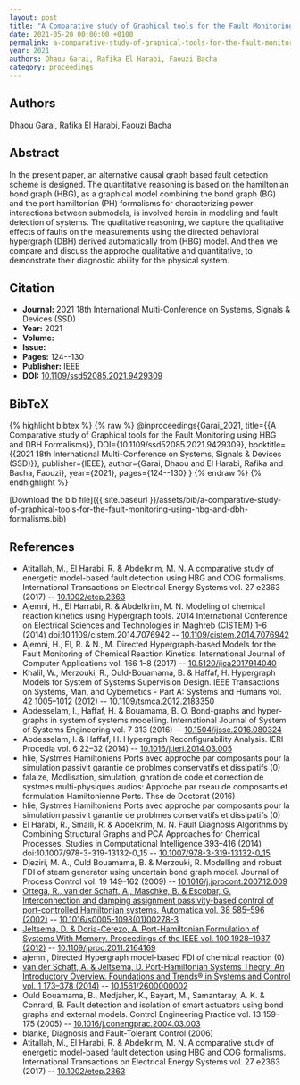 ```yaml
---
layout: post
title: "A Comparative study of Graphical tools for the Fault Monitoring using HBG and DBH Formalisms"
date: 2021-05-20 00:00:00 +0100
permalink: a-comparative-study-of-graphical-tools-for-the-fault-monitoring-using-hbg-and-dbh-formalisms
year: 2021
authors: Dhaou Garai, Rafika El Harabi, Faouzi Bacha
category: proceedings
---
```

 
## Authors
[Dhaou Garai](authors/dhaou-garai), [Rafika El Harabi](authors/rafika-el-harabi), [Faouzi Bacha](authors/faouzi-bacha)
 
## Abstract
In the present paper, an alternative causal graph based fault detection scheme is designed. The quantitative reasoning is based on the hamiltonian bond graph (HBG), as a graphical model combining the bond graph (BG) and the port hamiltonian (PH) formalisms for characterizing power interactions between submodels, is involved herein in modeling and fault detection of systems. The qualitative reasoning, we capture the qualitative effects of faults on the measurements using the directed behavioral hypergraph (DBH) derived automatically from (HBG) model. And then we compare and discuss the approche qualitative and quantitative, to demonstrate their diagnostic ability for the physical system.
 
## Citation
- **Journal:** 2021 18th International Multi-Conference on Systems, Signals &amp; Devices (SSD)
- **Year:** 2021
- **Volume:** 
- **Issue:** 
- **Pages:** 124--130
- **Publisher:** IEEE
- **DOI:** [10.1109/ssd52085.2021.9429309](https://doi.org/10.1109/ssd52085.2021.9429309)
 
## BibTeX
{% highlight bibtex %}
{% raw %}
@inproceedings{Garai_2021,
  title={{A Comparative study of Graphical tools for the Fault Monitoring using HBG and DBH Formalisms}},
  DOI={10.1109/ssd52085.2021.9429309},
  booktitle={{2021 18th International Multi-Conference on Systems, Signals &amp; Devices (SSD)}},
  publisher={IEEE},
  author={Garai, Dhaou and El Harabi, Rafika and Bacha, Faouzi},
  year={2021},
  pages={124--130}
}
{% endraw %}
{% endhighlight %}
 
[Download the bib file]({{ site.baseurl }}/assets/bib/a-comparative-study-of-graphical-tools-for-the-fault-monitoring-using-hbg-and-dbh-formalisms.bib)
 
## References
- Atitallah, M., El Harabi, R. & Abdelkrim, M. N. A comparative study of energetic model-based fault detection using HBG and COG formalisms. International Transactions on Electrical Energy Systems vol. 27 e2363 (2017) -- [10.1002/etep.2363](https://doi.org/10.1002/etep.2363)
- Ajemni, H., El Harrabi, R. & Abdelkrim, M. N. Modeling of chemical reaction kinetics using Hypergraph tools. 2014 International Conference on Electrical Sciences and Technologies in Maghreb (CISTEM) 1–6 (2014) doi:10.1109/cistem.2014.7076942 -- [10.1109/cistem.2014.7076942](https://doi.org/10.1109/cistem.2014.7076942)
- Ajemni, H., El, R. & N., M. Directed Hypergraph-based Models for the Fault Monitoring of Chemical Reaction Kinetics. International Journal of Computer Applications vol. 166 1–8 (2017) -- [10.5120/ijca2017914040](https://doi.org/10.5120/ijca2017914040)
- Khalil, W., Merzouki, R., Ould-Bouamama, B. & Haffaf, H. Hypergraph Models for System of Systems Supervision Design. IEEE Transactions on Systems, Man, and Cybernetics - Part A: Systems and Humans vol. 42 1005–1012 (2012) -- [10.1109/tsmca.2012.2183350](https://doi.org/10.1109/tsmca.2012.2183350)
- Abdesselam, I., Haffaf, H. & Bouamama, B. O. Bond-graphs and hyper-graphs in system of systems modelling. International Journal of System of Systems Engineering vol. 7 313 (2016) -- [10.1504/ijsse.2016.080324](https://doi.org/10.1504/ijsse.2016.080324)
- Abdesselam, I. & Haffaf, H. Hypergraph Reconfigurability Analysis. IERI Procedia vol. 6 22–32 (2014) -- [10.1016/j.ieri.2014.03.005](https://doi.org/10.1016/j.ieri.2014.03.005)
- hlie, Systmes Hamiltoniens Ports avec approche par composants pour la simulation passivit garantie de problmes conservatifs et dissipatifs (0)
- falaize, Modlisation, simulation, gnration de code et correction de systmes multi-physiques audios: Approche par rseau de composants et formulation Hamiltonienne Ports. Thse de Doctorat (2016)
- hlie, Systmes Hamiltoniens Ports avec approche par composants pour la simulation passivit garantie de problmes conservatifs et dissipatifs (0)
- El Harabi, R., Smaili, R. & Abdelkrim, M. N. Fault Diagnosis Algorithms by Combining Structural Graphs and PCA Approaches for Chemical Processes. Studies in Computational Intelligence 393–416 (2014) doi:10.1007/978-3-319-13132-0_15 -- [10.1007/978-3-319-13132-0_15](https://doi.org/10.1007/978-3-319-13132-0_15)
- Djeziri, M. A., Ould Bouamama, B. & Merzouki, R. Modelling and robust FDI of steam generator using uncertain bond graph model. Journal of Process Control vol. 19 149–162 (2009) -- [10.1016/j.jprocont.2007.12.009](https://doi.org/10.1016/j.jprocont.2007.12.009)
- [Ortega, R., van der Schaft, A., Maschke, B. & Escobar, G. Interconnection and damping assignment passivity-based control of port-controlled Hamiltonian systems. Automatica vol. 38 585–596 (2002)](interconnection-and-damping-assignment-passivity-based-control-of-port-controlled-hamiltonian-systems) -- [10.1016/s0005-1098(01)00278-3](https://doi.org/10.1016/s0005-1098(01)00278-3)
- [Jeltsema, D. & Doria-Cerezo, A. Port-Hamiltonian Formulation of Systems With Memory. Proceedings of the IEEE vol. 100 1928–1937 (2012)](port-hamiltonian-formulation-of-systems-with-memory) -- [10.1109/jproc.2011.2164169](https://doi.org/10.1109/jproc.2011.2164169)
- ajemni, Directed Hypergraph model-based FDI of chemical reaction (0)
- [van der Schaft, A. & Jeltsema, D. Port-Hamiltonian Systems Theory: An Introductory Overview. Foundations and Trends® in Systems and Control vol. 1 173–378 (2014)](port-hamiltonian-systems-theory-an-introductory-overview) -- [10.1561/2600000002](https://doi.org/10.1561/2600000002)
- Ould Bouamama, B., Medjaher, K., Bayart, M., Samantaray, A. K. & Conrard, B. Fault detection and isolation of smart actuators using bond graphs and external models. Control Engineering Practice vol. 13 159–175 (2005) -- [10.1016/j.conengprac.2004.03.003](https://doi.org/10.1016/j.conengprac.2004.03.003)
- blanke, Diagnosis and Fault-Tolerant Control (2006)
- Atitallah, M., El Harabi, R. & Abdelkrim, M. N. A comparative study of energetic model-based fault detection using HBG and COG formalisms. International Transactions on Electrical Energy Systems vol. 27 e2363 (2017) -- [10.1002/etep.2363](https://doi.org/10.1002/etep.2363)


